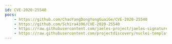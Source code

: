 ```yaml
---
id: CVE-2020-25540
pocs:
    - https://github.com/ChaoYangDongYongGuaiGe/CVE-2020-25540
    - https://github.com/Schira4396/CVE-2020-25540
    - https://raw.githubusercontent.com/jaeles-project/jaeles-signatures/master/cves/thinkadmin-path-traversal-cve-2020-25540.yaml
    - https://raw.githubusercontent.com/projectdiscovery/nuclei-templates/master/cves/CVE-2020-25540.yaml
---
```


